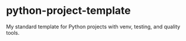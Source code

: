 # python-project-template
My standard template for Python projects with venv, testing, and quality tools.
